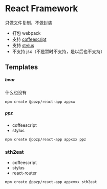 # React Framework
只做文件复制，不做封装

+ 打包 webpack
+ 支持 [coffeescript](https://coffeescript.org/)
+ 支持 [stylus](https://stylus-lang.com/)
+ 不支持 jsx（不是暂时不支持，是以后也不支持）

## Templates
##### bear
什么也没有

``` bash
npm create @ppzp/react-app appxx
```

##### ppz
+ coffeescript
+ stylus

``` bash
npm create @ppzp/react-app appxxx ppz
```

### sth2eat
+ coffeescript
+ stylus
+ react-router

``` bash
npm create @ppzp/react-app appxxxx sth2eat
```
